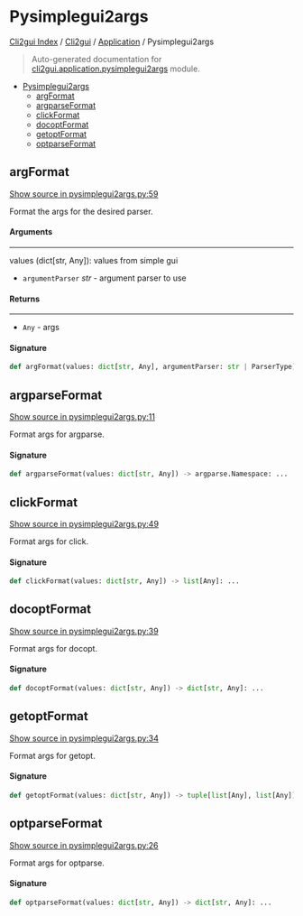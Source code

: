 # Pysimplegui2args

[Cli2gui Index](../../README.md#cli2gui-index) / [Cli2gui](../index.md#cli2gui) / [Application](./index.md#application) / Pysimplegui2args

> Auto-generated documentation for [cli2gui.application.pysimplegui2args](../../../../cli2gui/application/pysimplegui2args.py) module.

- [Pysimplegui2args](#pysimplegui2args)
  - [argFormat](#argformat)
  - [argparseFormat](#argparseformat)
  - [clickFormat](#clickformat)
  - [docoptFormat](#docoptformat)
  - [getoptFormat](#getoptformat)
  - [optparseFormat](#optparseformat)

## argFormat

[Show source in pysimplegui2args.py:59](../../../../cli2gui/application/pysimplegui2args.py#L59)

Format the args for the desired parser.

#### Arguments

----
 values (dict[str, Any]): values from simple gui
 - `argumentParser` *str* - argument parser to use

#### Returns

-------
 - `Any` - args

#### Signature

```python
def argFormat(values: dict[str, Any], argumentParser: str | ParserType) -> Any: ...
```



## argparseFormat

[Show source in pysimplegui2args.py:11](../../../../cli2gui/application/pysimplegui2args.py#L11)

Format args for argparse.

#### Signature

```python
def argparseFormat(values: dict[str, Any]) -> argparse.Namespace: ...
```



## clickFormat

[Show source in pysimplegui2args.py:49](../../../../cli2gui/application/pysimplegui2args.py#L49)

Format args for click.

#### Signature

```python
def clickFormat(values: dict[str, Any]) -> list[Any]: ...
```



## docoptFormat

[Show source in pysimplegui2args.py:39](../../../../cli2gui/application/pysimplegui2args.py#L39)

Format args for docopt.

#### Signature

```python
def docoptFormat(values: dict[str, Any]) -> dict[str, Any]: ...
```



## getoptFormat

[Show source in pysimplegui2args.py:34](../../../../cli2gui/application/pysimplegui2args.py#L34)

Format args for getopt.

#### Signature

```python
def getoptFormat(values: dict[str, Any]) -> tuple[list[Any], list[Any]]: ...
```



## optparseFormat

[Show source in pysimplegui2args.py:26](../../../../cli2gui/application/pysimplegui2args.py#L26)

Format args for optparse.

#### Signature

```python
def optparseFormat(values: dict[str, Any]) -> dict[str, Any]: ...
```